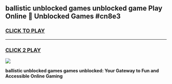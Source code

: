 
## ballistic unblocked games unblocked game Play Online 👋 Unblocked Games #cn8e3
<h3>
<a href="https://premium.freeplayer.one?title=ballistic_unblocked_games&ref=21F">CLICK TO PLAY</a></h3>
<hr>

<h3>
<a href="https://premium.freeplayer.one?title=ballistic_unblocked_games&ref=21F">CLICK 2 PLAY</a>
  
</h3>

<a href="https://premium.freeplayer.one?title=ballistic_unblocked_games&ref=21F/"><img src="https://clearcache.store/games.png"></a>


**ballistic unblocked games games unblocked: Your Gateway to Fun and Accessible Online Gaming**
